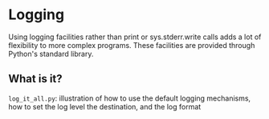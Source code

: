 # Logging

Using logging facilities rather than print or sys.stderr.write calls
adds a lot of flexibility to more complex programs.  These facilities
are provided through Python's standard library.

## What is it?

`log_it_all.py`: illustration of how to use the default logging mechanisms,
how to set the log level the destination, and the log format
